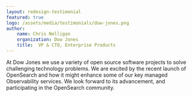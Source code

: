 ```yaml
---
layout: redesign-testimonial
featured: true
logo: /assets/media/testimonials/dow-jones.png
author: 
    name: Chris Nelligan
    organization: Dow Jones
    title:  VP & CTO, Enterprise Products
---
```


At Dow Jones we use a variety of open source software projects to solve challenging technology problems. We are excited by the recent launch of OpenSearch and how it might enhance some of our key managed Observability services.  We look forward to its advancement, and participating in the OpenSearch community.